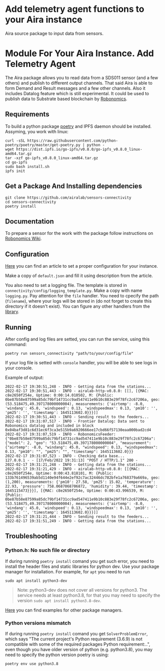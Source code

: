 # Add telemetry agent functions to your Aira instance
Aira source package to input data from sensors.

# Module For Your Aira Instance. Add Telemetry Agent

The Aira package allows you to read data from a SDS011 sensor (and a few others) and publish to different output channels.
That said Aira is able to form Demand and Result messages and a few other channels.
Also it includes Datalog feature which is still experimental. It could be used to publish data to Substrate based blockchain by [Robonomics](https://parachain.robonomics.network/).

## Requirements

To build a python package [poetry](https://python-poetry.org/docs/#osx--linux--bashonwindows-install-instructions) and  IPFS daemon should be installed. Assyming, you work with linux:

```
curl -sSL https://raw.githubusercontent.com/python-poetry/poetry/master/get-poetry.py | python -
wget https://dist.ipfs.io/go-ipfs/v0.8.0/go-ipfs_v0.8.0_linux-amd64.tar.gz
tar -xzf go-ipfs_v0.8.0_linux-amd64.tar.gz
cd go-ipfs
sudo bash install.sh 
ipfs init
```

## Get a Package And Installing dependencies

```
git clone https://github.com/airalab/sensors-connectivity
cd sensors-connectivity
poetry install
```

## Documentation

To prepare a sensor for the work with the package follow instructions on [Robonomics Wiki](https://wiki.robonomics.network/docs/connect-sensor-to-robonomics/).
## Configuration

[Here](https://wiki.robonomics.network/docs/configuration-options-description/) you can find an article to set a proper configuration for your instance.

Make a copy of `default.json` and fill it using description from the article.

You also need to set a logging file. The template is stored in `connectivity/config/logging_template.py`. Make a copy with name `logging.py`. Pay attention for the `file` handler. You need to cpecify the path (`filename`), where your logs will be stored in (do not forget to create this directory if it doesn't exist). You can figure any other handlers from the [library](https://docs.python.org/3.8/library/logging.html).

## Running

After config and log files are setted, you can run the service, using this command:

```
poetry run sensors_connectivity "path/to/your/config/file"  
```

If your log file is setted with `console` handler, you will be able to see logs in your console.

Example of output:

```
2022-02-17 19:30:51,248 - INFO - Getting data from the stations...
2022-02-17 19:30:51,443 - INFO - airalab-http-v0.8.0: [[], [{MAC: c8e2650f254e, Uptime: 0:00:14.010502, M: {Public: 0be87b58e87599a85dc79bf14731cc9ad547411e9b10c883e29f78fc2c67206a, geo: (53.518475,49.397178000000004), measurements: {'airtemp': -8.0, 'windang': 45.0, 'windspeed': 0.13, 'windspeedmax': 0.13, 'pm10': '', 'pm25': '', 'timestamp': 1645113602.0}}}]]
2022-02-17 19:30:51,443 - INFO - Sending result to the feeders...
2022-02-17 19:31:07,517 - INFO - Frontier Datalog: Data sent to Robonomics datalog and included in block 0x04baf3d81c6d31ec6f3ca3e515b9a6920666ee17cbd66f57130eaa000bad2cd4
2022-02-17 19:31:07,519 - INFO - RobonomicsFeeder: {"0be87b58e87599a85dc79bf14731cc9ad547411e9b10c883e29f78fc2c67206a": {"model": 2, "geo": "53.518475,49.397178000000004", "measurement": {"airtemp": -8.0, "windang": 45.0, "windspeed": 0.13, "windspeedmax": 0.13, "pm10": "", "pm25": "", "timestamp": 1645113602.0}}}
2022-02-17 19:31:07,523 - INFO - Checking data base...
127.0.0.1 - - [17/Feb/2022 19:31:13] "POST / HTTP/1.1" 200 -
2022-02-17 19:31:21,248 - INFO - Getting data from the stations...
2022-02-17 19:31:21,429 - INFO - airalab-http-v0.8.0: [[{MAC: c8e2650f254e, Uptime: 0:00:43.818101, M: {Public: 133b761496539ab5d1140e94f644e2ef92c7ac32446dc782bfe1a768379a669a, geo: (1,200), measurements: {'pm10': 27.58, 'pm25': 15.02, 'temperature': 22.93, 'pressure': 758.0687068706872, 'humidity': 39.44, 'timestamp': 1645115473}}}], [{MAC: c8e2650f254e, Uptime: 0:00:43.996539, M: {Public: 0be87b58e87599a85dc79bf14731cc9ad547411e9b10c883e29f78fc2c67206a, geo: (53.518475,49.397178000000004), measurements: {'airtemp': -8.0, 'windang': 45.0, 'windspeed': 0.13, 'windspeedmax': 0.13, 'pm10': '', 'pm25': '', 'timestamp': 1645113602.0}}}]]
2022-02-17 19:31:21,444 - INFO - Sending result to the feeders...
2022-02-17 19:31:51,249 - INFO - Getting data from the stations...
```

## Troubleshooting

### Python.h: No such file or directory

If during running `poetry install` comand you get such error, you need to install the header files and static libraries for python dev. Use your package manager for installation. For example, for `apt` you need to run
```
sudo apt install python3-dev
```
> Note:
python3-dev does not cover all versions for python3. The service needs at least python3.8, for that you may need to specify the version `sudo apt install python3.8-dev`.

[Here](https://stackoverflow.com/a/21530768) you can find examples for other package managers.

### Python versions mismatch

If during running `poetry install` comand you get `SolverProblemError`, which says "The current project's Python requirement (3.6.9) is not compatible with some of the required packages Python requirement:..", even though you have older version of python (e.g. python3.8), you may need to specify the python version poetry is using:

```
poetry env use python3.8
```
